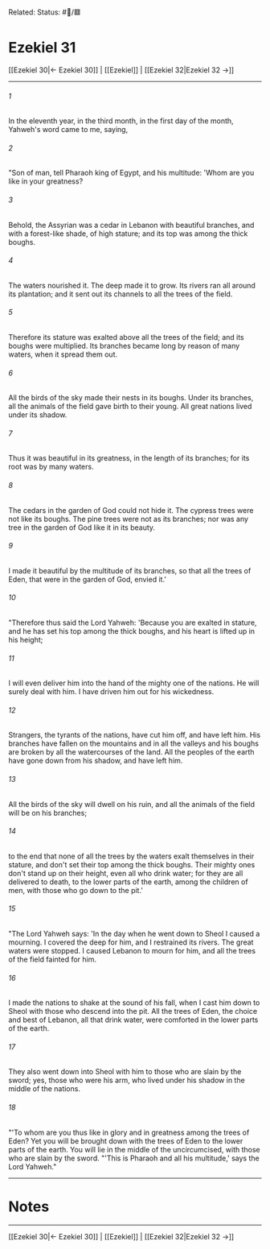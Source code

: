 Related:
Status: #📖/🟥
# Ezekiel 31

[[Ezekiel 30|← Ezekiel 30]] | [[Ezekiel]] | [[Ezekiel 32|Ezekiel 32 →]]
***



###### 1 
In the eleventh year, in the third month, in the first day of the month, Yahweh's word came to me, saying, 

###### 2 
"Son of man, tell Pharaoh king of Egypt, and his multitude: 'Whom are you like in your greatness? 

###### 3 
Behold, the Assyrian was a cedar in Lebanon with beautiful branches, and with a forest-like shade, of high stature; and its top was among the thick boughs. 

###### 4 
The waters nourished it. The deep made it to grow. Its rivers ran all around its plantation; and it sent out its channels to all the trees of the field. 

###### 5 
Therefore its stature was exalted above all the trees of the field; and its boughs were multiplied. Its branches became long by reason of many waters, when it spread them out. 

###### 6 
All the birds of the sky made their nests in its boughs. Under its branches, all the animals of the field gave birth to their young. All great nations lived under its shadow. 

###### 7 
Thus it was beautiful in its greatness, in the length of its branches; for its root was by many waters. 

###### 8 
The cedars in the garden of God could not hide it. The cypress trees were not like its boughs. The pine trees were not as its branches; nor was any tree in the garden of God like it in its beauty. 

###### 9 
I made it beautiful by the multitude of its branches, so that all the trees of Eden, that were in the garden of God, envied it.' 

###### 10 
"Therefore thus said the Lord Yahweh: 'Because you are exalted in stature, and he has set his top among the thick boughs, and his heart is lifted up in his height; 

###### 11 
I will even deliver him into the hand of the mighty one of the nations. He will surely deal with him. I have driven him out for his wickedness. 

###### 12 
Strangers, the tyrants of the nations, have cut him off, and have left him. His branches have fallen on the mountains and in all the valleys and his boughs are broken by all the watercourses of the land. All the peoples of the earth have gone down from his shadow, and have left him. 

###### 13 
All the birds of the sky will dwell on his ruin, and all the animals of the field will be on his branches; 

###### 14 
to the end that none of all the trees by the waters exalt themselves in their stature, and don't set their top among the thick boughs. Their mighty ones don't stand up on their height, even all who drink water; for they are all delivered to death, to the lower parts of the earth, among the children of men, with those who go down to the pit.' 

###### 15 
"The Lord Yahweh says: 'In the day when he went down to Sheol I caused a mourning. I covered the deep for him, and I restrained its rivers. The great waters were stopped. I caused Lebanon to mourn for him, and all the trees of the field fainted for him. 

###### 16 
I made the nations to shake at the sound of his fall, when I cast him down to Sheol with those who descend into the pit. All the trees of Eden, the choice and best of Lebanon, all that drink water, were comforted in the lower parts of the earth. 

###### 17 
They also went down into Sheol with him to those who are slain by the sword; yes, those who were his arm, who lived under his shadow in the middle of the nations. 

###### 18 
"'To whom are you thus like in glory and in greatness among the trees of Eden? Yet you will be brought down with the trees of Eden to the lower parts of the earth. You will lie in the middle of the uncircumcised, with those who are slain by the sword. "'This is Pharaoh and all his multitude,' says the Lord Yahweh."

---
# Notes


***
[[Ezekiel 30|← Ezekiel 30]] | [[Ezekiel]] | [[Ezekiel 32|Ezekiel 32 →]]
